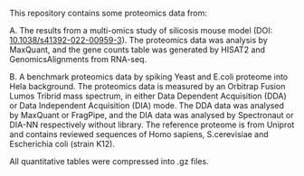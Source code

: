 This repository contains some proteomics data from:

A. The results from a multi-omics study of silicosis mouse model (DOI: [10.1038/s41392-022-00959-3](https://www.nature.com/articles/s41392-022-00959-3)). The proteomics data was analysis by MaxQuant, and the gene counts table was generated by HISAT2 and GenomicsAlignments from RNA-seq.

B. A benchmark proteomics data by spiking Yeast and E.coli proteome into Hela background. The proteomics data is measured by an Orbitrap Fusion Lumos Tribrid mass spectrum, in either Data Dependent Acquisition (DDA) or Data Independent Acquisition (DIA) mode. The DDA data was analysed by MaxQuant or FragPipe, and the DIA data was analysed by Spectronaut or DIA-NN respectively without library. The reference proteome is from Uniprot and contains reviewed sequences of Homo sapiens, S.cerevisiae and Escherichia coli (strain K12).

All quantitative tables were compressed into .gz files.

